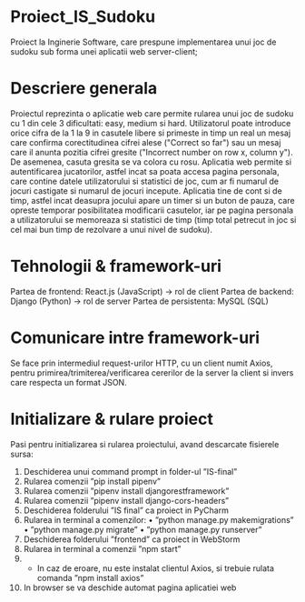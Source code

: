 # Proiect_IS_Sudoku
Proiect la Inginerie Software, care prespune implementarea unui joc de sudoku sub forma unei aplicatii web server-client;

# Descriere generala
  Proiectul reprezinta o aplicatie web care permite rularea unui joc de sudoku cu 1 din cele 3 dificultati: easy, medium si hard. Utilizatorul poate introduce orice cifra de la 1 la 9 in casutele libere si primeste in timp un real un mesaj care confirma corectitudinea cifrei alese ("Correct so far") sau un mesaj care il anunta pozitia cifrei gresite ("Incorrect number on row x, column y"). De asemenea, casuta gresita se va colora cu rosu. Aplicatia web permite si autentificarea jucatorilor, astfel incat sa poata accesa pagina personala, care contine datele utilizatorului si statistici de joc, cum ar fi numarul de jocuri castigate si numarul de jocuri incepute. 
  Aplicatia tine de cont si de timp, astfel incat deasupra jocului apare un timer si un buton de pauza, care opreste temporar posibilitatea modificarii casutelor, iar pe pagina personala a utilizatorului se memoreaza si statistici de timp (timp total petrecut in joc si cel mai bun timp de rezolvare a unui nivel de sudoku).

# Tehnologii & framework-uri
Partea de frontend: React.js (JavaScript) -> rol de client
Partea de backend: Django (Python) -> rol de server
Partea de persistenta: MySQL (SQL)

# Comunicare intre framework-uri
Se face prin intermediul request-urilor HTTP, cu un client numit Axios, pentru primirea/trimiterea/verificarea cererilor de la server la client si invers care respecta un format JSON.

# Initializare & rulare proiect
Pasi pentru initializarea si rularea proiectului, avand descarcate fisierele sursa:
1. Deschiderea unui command prompt in folder-ul ”IS-final”
2. Rularea comenzii ”pip install pipenv”
3. Rularea comenzii ”pipenv install djangorestframework”
4. Rularea comenzii ”pipenv install django-cors-headers”
5. Deschiderea folderului ”IS final” ca proiect in PyCharm
6. Rularea in terminal a comenzilor:
• ”python manage.py makemigrations”
• ”python manage.py migrate”
• ”python manage.py runserver”
7. Deschiderea folderului ”frontend” ca proiect in WebStorm
8. Rularea in terminal a comenzii ”npm start”
9. * In caz de eroare, nu este instalat clientul Axios, si trebuie rulata comanda
”npm install axios”
10. In browser se va deschide automat pagina aplicatiei web

